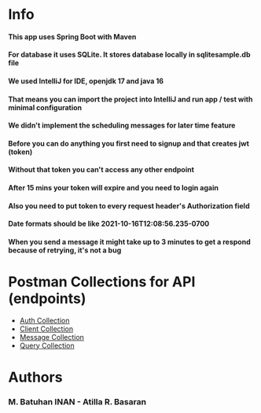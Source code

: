 # Info

#### This app uses Spring Boot with Maven
#### For database it uses SQLite. It stores database locally in sqlitesample.db file

#### We used IntelliJ for IDE, openjdk 17 and java 16
#### That means you can import the project into IntelliJ and run app / test with minimal configuration

#### We didn't implement the scheduling messages for later time feature

#### Before you can do anything you first need to signup and that creates jwt (token)
#### Without that token you can't access any other endpoint 
#### After 15 mins your token will expire and you need to login again
#### Also you need to put token to every request header's Authorization field
#### Date formats should be like 2021-10-16T12:08:56.235-0700
#### When you send a message it might take up to 3 minutes to get a respond because of retrying, it's not a bug

# Postman Collections for API (endpoints)

* [Auth Collection](Collections/Auth.postman_collection.json)
* [Client Collection](Collections/Client.postman_collection.json)
* [Message Collection](Collections/Message.postman_collection.json)
* [Query Collection](Collections/Query.postman_collection.json)




# Authors
### M. Batuhan INAN - Atilla R. Basaran
